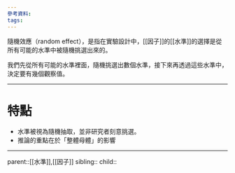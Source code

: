 ```yaml
---
參考資料:
tags:
---
```

隨機效應（random effect），是指在實驗設計中，[[因子]]的[[水準]]的選擇是從所有可能的水準中被隨機挑選出來的。

我們先從所有可能的水準裡面，隨機挑選出數個水準，接下來再透過這些水準中，決定要有幾個觀察值。
- - -
# 特點
- 水準被視為隨機抽取，並非研究者刻意挑選。
- 推論的重點在於「整體母體」的影響
- - -
parent::[[水準]],[[因子]]
sibling::
child::